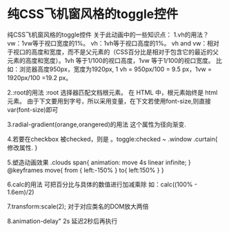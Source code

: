 # 纯CSS飞机窗风格的toggle控件
纯CSS飞机窗风格的toggle控件
关于此动画中的一些知识点：
1.vh的用法？
vw：1vw等于视口宽度的1%。
vh：1vh等于视口高度的1%。
vh and vw：相对于视口的高度和宽度，而不是父元素的（CSS百分比是相对于包含它的最近的父元素的高度和宽度）。1vh 等于1/100的视口高度，1vw 等于1/100的视口宽度。
比如：浏览器高度950px，宽度为1920px, 1 vh = 950px/100 = 9.5 px，1vw = 1920px/100 =19.2 px。

2.:root的用法
:root 选择器匹配文档根元素。
在 HTML 中，根元素始终是 html 元素。
由于下文要用到字号，所以采用变量，在下文若使用font-size,则直接var(font-size)即可

3.radial-gradient(orange,orangered)的用法
这个属性为径向渐变.

4.若要在checkbox 被checked，则是
。toggle:checked ~ .window .curtain{
  修改属性.
}

5.塑造动画效果
.clouds span{
  animation: move 4s linear infinite;
}
@keyframes move{
  from {
    left:-150%
  }
  to{
    left:150%
  }
}

6.calc的用法
可把百分比与具体的数值进行加减乘除
如：calc((100% - 1.6em)/2)

7.transform:scale(2);
对于对应类名的DOM放大两倍

8.animation-delay" 2s
延迟2秒后再执行
